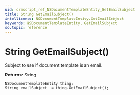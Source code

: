 ```yaml
---
uid: crmscript_ref_NSDocumentTemplateEntity_GetEmailSubject
title: String GetEmailSubject()
intellisense: NSDocumentTemplateEntity.GetEmailSubject
keywords: NSDocumentTemplateEntity, GetEmailSubject
so.topic: reference
---
```


# String GetEmailSubject()

Subject to use if document template is an email.

**Returns:** String

```crmscript
NSDocumentTemplateEntity thing;
String emailSubject  = thing.GetEmailSubject();
```

